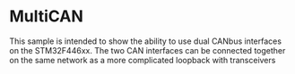 # MultiCAN

This sample is intended to show the ability to use dual CANbus interfaces on
the STM32F446xx. The two CAN interfaces can be connected together on the same
network as a more complicated loopback with transceivers
